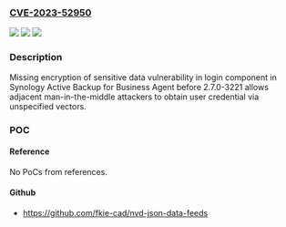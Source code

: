 ### [CVE-2023-52950](https://cve.mitre.org/cgi-bin/cvename.cgi?name=CVE-2023-52950)
![](https://img.shields.io/static/v1?label=Product&message=Synology%20Active%20Backup%20for%20Business%20Agent&color=blue)
![](https://img.shields.io/static/v1?label=Version&message=n%2Fa&color=blue)
![](https://img.shields.io/static/v1?label=Vulnerability&message=CWE-311%3A%20Missing%20Encryption%20of%20Sensitive%20Data&color=brighgreen)

### Description

Missing encryption of sensitive data vulnerability in login component in Synology Active Backup for Business Agent before 2.7.0-3221 allows adjacent man-in-the-middle attackers to obtain user credential via unspecified vectors.

### POC

#### Reference
No PoCs from references.

#### Github
- https://github.com/fkie-cad/nvd-json-data-feeds

